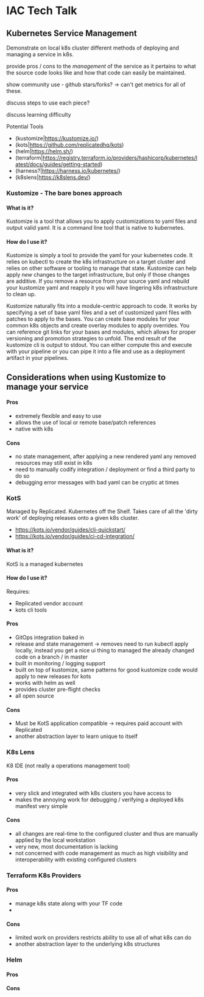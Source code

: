 # IAC Tech Talk

## Kubernetes Service Management

Demonstrate on local k8s cluster different methods of deploying and managing a service in k8s.

provide pros / cons to the _management_ of the service as it pertains to what the source code looks like and how that code can easily be maintained.

show community use - github stars/forks? -> can't get metrics for all of these.

discuss steps to use each piece?

discuss learning difficulty

Potential Tools
- (kustomize|https://kustomize.io/)
- (kots|https://github.com/replicatedhq/kots)
- (helm|https://helm.sh/)
- (terraform|https://registry.terraform.io/providers/hashicorp/kubernetes/latest/docs/guides/getting-started)
- (harness?|https://harness.io/kubernetes/)
- (k8slens|https://k8slens.dev/)

### Kustomize - The bare bones approach

#### What is it?

Kustomize is a tool that allows you to apply customizations to yaml files and output valid yaml. It is a command line tool that is native to kubernetes.

#### How do I use it?

Kustomize is simply a tool to provide the yaml for your kubernetes code. It relies on kubectl to create the k8s infrastructure on a target cluster and relies on other software or tooling to manage that state. Kustomize can help apply _new_ changes to the target infrastructure, but only if those changes are additive. If you remove a resource from your source yaml and rebuild your kustomize yaml and reapply it you will have lingering k8s infrastructure to clean up.

Kustomize naturally fits into a module-centric approach to code. It works by specifying a set of base yaml files and a set of customized yaml files with patches to apply to the bases. You can create base modules for your common k8s objects and create overlay modules to apply overrides. You can reference git links for your bases and modules, which allows for proper versioning and promotion strategies to unfold. The end result of the kustomize cli is output to stdout. You can either compute this and execute with your pipeline or you can pipe it into a file and use as a deployment artifact in your pipelines.

## Considerations when using Kustomize to manage your service

#### Pros
- extremely flexible and easy to use
- allows the use of local or remote base/patch references
- native with k8s

#### Cons
- no state management, after applying a new rendered yaml any removed resources may still exist in k8s
- need to manually codify integration / deployment or find a third party to do so
- debugging error messages with bad yaml can be cryptic at times

### KotS

Managed by Replicated. Kubernetes off the Shelf. Takes care of all the 'dirty work' of deploying releases onto a given k8s cluster.

- https://kots.io/vendor/guides/cli-quickstart/
- https://kots.io/vendor/guides/ci-cd-integration/

#### What is it?

KotS is a managed kubernetes

#### How do I use it?

Requires:
- Replicated vendor account
- kots cli tools

#### Pros
- GitOps integration baked in
- release and state management -> removes need to run kubectl apply locally, instead you get a nice ui thing to managed the already changed code on a branch / in master
- built in monitoring / logging support
- built on top of kustomize, same patterns for good kustomize code would apply to new releases for kots
- works with helm as well
- provides cluster pre-flight checks
- all open source

#### Cons
- Must be KotS application compatible -> requires paid account with Replicated
- another abstraction layer to learn unique to itself

### K8s Lens

K8 IDE (not really a operations management tool)

#### Pros
- very slick and integrated with k8s clusters you have access to
- makes the annoying work for debugging / verifying a deployed k8s manifest very simple

#### Cons
- all changes are real-time to the configured cluster and thus are manually applied by the local workstation
- very new, most documentation is lacking
- not concerned with code management as much as high visibility and interoperability with existing configured clusters

### Terraform K8s Providers

#### Pros
- manage k8s state along with your TF code
-

#### Cons
- limited work on providers restricts ability to use all of what k8s can do
- another abstraction layer to the underlying k8s structures

### Helm

#### Pros

#### Cons
